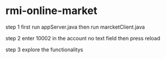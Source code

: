 # rmi-online-market

step 1
first run appServer.java then run marcketClient.java

step 2
enter 10002 in the account no text field then press reload 

step 3 
explore the functionalitys 
